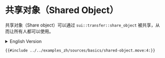 # 共享对象（Shared Object）

共享对象（Share object）可以通过 `sui::transfer::share_object` 被共享，从而让所有人都可以使用。

<details>
<summary>English Version</summary>

Shared object is an object that is shared using a `sui::transfer::share_object` function and is accessible to everyone.

</details>


```move
{{#include ../../examples_zh/sources/basics/shared-object.move:4:}}
```
